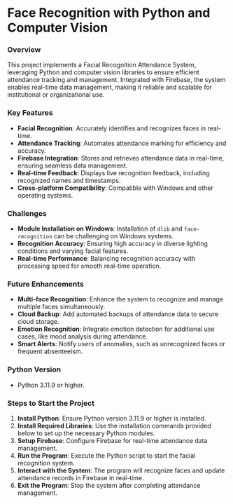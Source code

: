 # **Face Recognition with Python and Computer Vision**

### **Overview**
This project implements a Facial Recognition Attendance System, leveraging Python and computer vision libraries to ensure efficient attendance tracking and management. Integrated with Firebase, the system enables real-time data management, making it reliable and scalable for institutional or organizational use.

### **Key Features**
- **Facial Recognition**: Accurately identifies and recognizes faces in real-time.
- **Attendance Tracking**: Automates attendance marking for efficiency and accuracy.
- **Firebase Integration**: Stores and retrieves attendance data in real-time, ensuring seamless data management.
- **Real-time Feedback**: Displays live recognition feedback, including recognized names and timestamps.
- **Cross-platform Compatibility**: Compatible with Windows and other operating systems.

### **Challenges**
- **Module Installation on Windows**: Installation of `dlib` and `face-recognition` can be challenging on Windows systems.
- **Recognition Accuracy**: Ensuring high accuracy in diverse lighting conditions and varying facial features.
- **Real-time Performance**: Balancing recognition accuracy with processing speed for smooth real-time operation.

### **Future Enhancements**
- **Multi-face Recognition**: Enhance the system to recognize and manage multiple faces simultaneously.
- **Cloud Backup**: Add automated backups of attendance data to secure cloud storage.
- **Emotion Recognition**: Integrate emotion detection for additional use cases, like mood analysis during attendance.
- **Smart Alerts**: Notify users of anomalies, such as unrecognized faces or frequent absenteeism.

### **Python Version**
- Python 3.11.9 or higher.

### **Steps to Start the Project**
1. **Install Python**: Ensure Python version 3.11.9 or higher is installed.
2. **Install Required Libraries**: Use the installation commands provided below to set up the necessary Python modules.
3. **Setup Firebase**: Configure Firebase for real-time attendance data management.
4. **Run the Program**: Execute the Python script to start the facial recognition system.
5. **Interact with the System**: The program will recognize faces and update attendance records in Firebase in real-time.
6. **Exit the Program**: Stop the system after completing attendance management.


